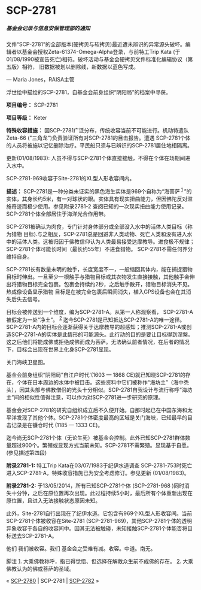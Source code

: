 # SCP-2781
                        




##### 基金会记录与信息安保管理部的通知

文件“SCP-2781”的全部版本(硬拷贝与软拷贝)最近遭未辨识的异常源头破坏。编辑者以基金会授权Zeta-61374-Omega-Alpha登录，与前特工Trip Kata (于01/08/1990被宣告死亡)相符。破坏活动与基金会硬拷贝文件标准化编辑协议（第五版）相符， 旧数据被划以删除线，新数据以蓝色写成。

— Maria Jones，RAISA主管





浮世绘中描绘的SCP-2781，自基金会前身组织“阴阳局”的档案中寻获。



**项目编号：** SCP-2781

**项目等级：** Keter

**特殊收容措施：** 因SCP-2781广泛分布，传统收容当前不可能进行。机动特遣队Zeta-66 ("三角龙")负责验证所有对SCP-2781的目击报告。遭遇 SCP-2781个体的人员将被施以记忆删除治疗。平民船只须与已辨识的SCP-2781居住地相隔离。

更新(01/08/1983): 人员不得与SCP-2781个体直接接触，不得在个体在场期间进入水中。

SCP-2781-969收容于Site-2781的XL型人形收容间内。

**描述：** SCP-2781是一种分类未证实的黑色海生实体是969个自称为“海菩萨<sup class='footnoteref'>
 <a shape='rect' class='footnoteref' id='footnoteref-1' href='javascript:;' onclick='WIKIDOT.page.utils.scrollToReference(&apos;footnote-1&apos;)'>1</a>
</sup>”的实体，其身长约5米，有一对球状的眼。实体具有现实扭曲能力，但因佛陀反对滥施奇迹而极少使用。参见附录2781-2 查阅已知的一次现实扭曲能力使用记录。SCP-2781个体全部居住于海洋光合作用带。

SCP-2781被确认为肉食，专门针对身体部分或全部没入水中的活体人类目标（称为猎物 目标).与之相反，SCP-2781总是回避非人类动物、死亡人类和没有进入水中的活体人类。这被归因于佛教信仰认为人类最易接受达摩教导。进食极不规律； SCP-2781个体可能长时间（最长约55年）不进食猎物。 SCP-2781不需任何养分维持自身。

SCP-2781长有数量未明的触手，长度宽度不一，一般缩回其体内，能在捕捉猎物目标时伸出。一旦至少一根触手与猎物目标或其衣物发生直接接触，其他触手会伸出将猎物目标完全包裹。包裹会持续约2秒，之后触手散开，猎物目标消失不见。热成像设备显示猎物 目标是在被完全包裹后瞬间消失，植入GPS设备也会在其消失后失去信号。

目标会被传送到一个维度，编为SCP-2781-A。从第一人称观察看， SCP-2781-A被假定为一处“净土”。<sup class='footnoteref'>
 <a shape='rect' class='footnoteref' id='footnoteref-2' href='javascript:;' onclick='WIKIDOT.page.utils.scrollToReference(&apos;footnote-2&apos;)'>2</a>
</sup>迄今SCP-2781是已知抵达SCP-2781-A的唯一途径。SCP-2781-A内的目标会逐渐获得关于达摩教导的超感知；推测SCP-2781-A或创造SCP-2781-A的实体是此情形的可能源头。此行动的目的是要让目标得到涅槃。这之后他们将能成佛或拒绝成佛而成为菩萨。无法确认前者情况，在后者的情况下，目标会出现在世界上化身SCP-2781显现。



关门海峡卫星图。



基金会前身组织“阴阳局”自江户时代'(1603 — 1868 CE)就已知晓SCP-2781的存在，个体在日本周边的水体中被目击。这些资料中它们被称作“海坊主”（海中秃头），因其头部与佛教僧侣的光头十分相似。SCP-2781自我设计与流行称呼“海坊主”间的相似性值得注意，可以作为对SCP-2781进一步研究的原理。

基金会对SCP-2781的研究自组织成立后不久便开始。自那时起已在中国东海和太平洋发现了其他个体。SCP-2781个体密度最高的区域是关门海峡，已知最早的目击记录是在镰仓时代 (1185 — 1333 CE)。

迄今尚无SCP-2781个体（无论生死）被基金会控制。此外已知SCP-2781群体数量超过900个。繁殖或显现方式当前未知。SCP-2781不需繁殖。显现基于自愿。 (参见描述第四段)

**附录2781-1:**  特工Trip Kata在03/07/1983于纪伊水道调查 SCP-2781-753时死亡进入SCP-2781-A，特殊收容措施已为安全考虑修订。参见更新 (01/08/1983)。

**附录2781-2:**  于13/05/2014，所有已知SCP-2781个体 (SCP-2781-968 )同时消失十分钟，之后在原位置再次出现。此过程持续5小时，最后所有个体重新出现在原位置，且进入无法接触状态原因未知。

此外，Site-2781自行出现在了纪伊水道。它包含有969个XL型人形收容间。当前SCP-2781个体被收容在Site-2781 (SCP-2781-969)，其他SCP-2781个体的透明异象收容于各自的收容间中。因其无法被触碰，未知接触SCP-2781个体能否将目标送去SCP-2781-A。

他们 我们被收容。我们 基金会之受难有减。收容。中道。南无。


脚注
<a shape='rect' href='javascript:;' onclick='WIKIDOT.page.utils.scrollToReference(&apos;footnoteref-1&apos;)'>1</a>. 大乘佛教称呼，指已得觉悟、但选择在解救众生前不成佛的存在。
<a shape='rect' href='javascript:;' onclick='WIKIDOT.page.utils.scrollToReference(&apos;footnoteref-2&apos;)'>2</a>. 大乘佛教认为的佛或菩萨的圣域。



« [SCP-2780](/scp-2780) | SCP-2781 | <a shape='rect' class='newpage' href='/scp-2782'>SCP-2782</a> »





                    